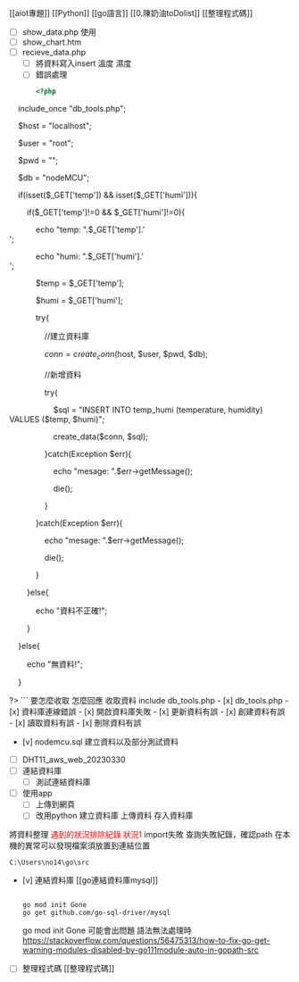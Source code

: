 [[aiot專題]]
[[Python]]
[[go語言]]
[[0.陳奶油toDolist]]
[[整理程式碼]]

- [ ]  show_data.php
	使用
- [ ] show_chart.htm
- [ ] recieve_data.php
	- [ ] 將資料寫入insert 溫度 濕度
	- [ ] 錯誤處理
		```php
		<?php

    include_once "db_tools.php";

  

    $host = "localhost";

    $user = "root";

    $pwd = "";

    $db = "nodeMCU";

  

    if(isset($_GET['temp']) && isset($_GET['humi'])){

        if($_GET['temp']!=0 && $_GET['humi']!=0){

            echo "temp: ".$_GET['temp'].'<br>';

            echo "humi: ".$_GET['humi'].'<br>';

            $temp = $_GET['temp'];

            $humi = $_GET['humi'];

            try{

                //建立資料庫

                $conn = create_conn($host, $user, $pwd, $db);

                //新增資料

                try{

                    $sql = "INSERT INTO temp_humi (temperature, humidity) VALUES ($temp, $humi)";

                    create_data($conn, $sql);

                }catch(Exception $err){

                    echo "mesage: ".$err->getMessage();                

                    die();

                }

            }catch(Exception $err){

                echo "mesage: ".$err->getMessage();                

                die();

            }

        }else{

            echo "資料不正確!";

        }

    }else{

        echo "無資料!";

    }  

  

?>
		```
	要怎麼收取 怎麼回應
	收取資料 include db_tools.php
	- [x] db_tools.php
	- [x] 資料庫連線錯誤
	- [x] 開啟資料庫失敗
	- [x] 更新資料有誤
	- [x] 創建資料有誤
	- [x] 讀取資料有誤
	- [x] 刪除資料有誤
- [v] nodemcu.sql
	建立資料以及部分測試資料
- [ ] DHT11_aws_web_20230330
- [ ] 連結資料庫
	- [ ] 測試連結資料庫
- [ ] 使用app
	- [ ] 上傳到網頁
	- [ ] 改用python
建立資料庫
上傳資料
存入資料庫

將資料整理
<font color = red >遇到的狀況排除紀錄</font>
<font color = red >狀況1</font>
import失敗
查詢失敗紀錄，確認path
在本機的異常可以發現檔案須放置到連結位置

```
C:\Users\no14\go\src
```

- [v] 連結資料庫
	[[go連結資料庫mysql]]
	
	```終端機

	go mod init Gone
	go get github.com/go-sql-driver/mysql
	```
	go mod init Gone 可能會出問題
	語法無法處理時
	https://stackoverflow.com/questions/56475313/how-to-fix-go-get-warning-modules-disabled-by-go111module-auto-in-gopath-src
- [ ] 整理程式碼
[[整理程式碼]]